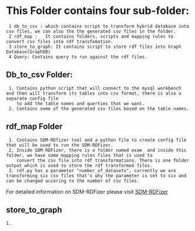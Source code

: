 # This Folder contains four sub-folder: 
  
     1 db_to_csv : which contains script to transform hybrid database into csv files, we can also the the generated csv files in the folder.
     2 rdf_map :   It contains folders, scripts and mapping rules to convert csv files into rdf transfomation.
     3 store_to_graph: It contains script to store rdf files into Graph Database(GraphDB)
     4 Query: Contains query to run against the rdf files. 
       
## Db_to_csv Folder:
     1. Contains python script that will connect to the mysql workbench and then will transform its tables into csv format, there is also a separate config file 
        to add the table names and querties that we want. 
     2. Contains some of the generated csv files based on the table names. 
     
## rdf_map Folder
     1. Contains SDM-RDfizer tool and a python file to create config file that will be used to run the SDM-RDFizer. 
     2. Inside SDM-RDFizer, there is a folder named exam  and inside this folder, we have some mapping rules files that is used to 
        convert the csv file into rdf transformations. There is one folder output which is used to store the rdf transformed files. 
     3. rdf.py has a parameter "number_of_datasets", currently we are transforming six csv files that's why the parameter is set to six and can be changed accoring to the number of csv files.
    
 For detailed information on SDM-RDFizer please visit [SDM-RDFizer](https://github.com/SDM-TIB/SDM-RDFizer)

## store_to_graph
    1. 
